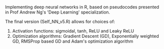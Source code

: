 Implementing deep neural networks in R, based on pseudocodes presented in Prof Andrew Ng's 'Deep Learning' specialization.

The final version (Self_NN_v5.R) allows for choices of:

1) Activation functions: sigmoidal, tanh, ReLU and Leaky ReLU
2) Optimization algorithms: Gradient Descent (GD), Exponentially weighted GD, RMSProp based GD and Adam's optimization algorithm
